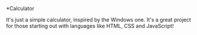 *Calculator

It's just a simple calculator, inspired by the Windows one. It's a great project for those starting out with languages ​​like HTML, CSS and JavaScript!
